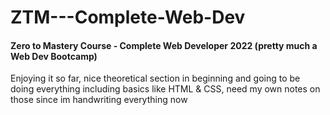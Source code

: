 # ZTM---Complete-Web-Dev

#### Zero to Mastery Course - Complete Web Developer 2022 (pretty much a Web Dev Bootcamp)

Enjoying it so far, nice theoretical section in beginning and going to be doing everything including basics like HTML & CSS, need my own notes on those since im handwriting everything now
